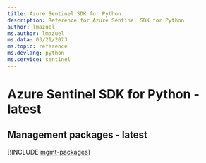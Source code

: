 ```yaml
---
title: Azure Sentinel SDK for Python
description: Reference for Azure Sentinel SDK for Python
author: lmazuel
ms.author: lmazuel
ms.data: 03/21/2023
ms.topic: reference
ms.devlang: python
ms.service: sentinel
---
```

# Azure Sentinel SDK for Python - latest

## Management packages - latest
[!INCLUDE [mgmt-packages](sentinel-mgmt-index.md)]